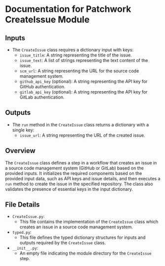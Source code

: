 # Documentation for Patchwork CreateIssue Module

## Inputs
- The `CreateIssue` class requires a dictionary input with keys:
  - `issue_title`: A string representing the title of the issue.
  - `issue_text`: A list of strings representing the text content of the issue.
  - `scm_url`: A string representing the URL for the source code management system.
  - `github_api_key` (optional): A string representing the API key for GitHub authentication.
  - `gitlab_api_key` (optional): A string representing the API key for GitLab authentication.

## Outputs
- The `run` method in the `CreateIssue` class returns a dictionary with a single key:
  - `issue_url`: A string representing the URL of the created issue.

## Overview
The `CreateIssue` class defines a step in a workflow that creates an issue in a source code management system (GitHub or GitLab) based on the provided inputs. It initializes the required components based on the provided input data, such as API keys and issue details, and then executes a `run` method to create the issue in the specified repository. The class also validates the presence of essential keys in the input dictionary.

## File Details
- `CreateIssue.py`:
  - This file contains the implementation of the `CreateIssue` class which creates an issue in a source code management system.
- `typed.py`:
  - This file defines the typed dictionary structures for inputs and outputs required by the `CreateIssue` class.
- `__init__.py`:
  - An empty file indicating the module directory for the `CreateIssue` step.
